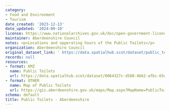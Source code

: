 ```yaml
---
category:
- Food and Environment
- Tourism
date_created: '2023-12-13'
date_updated: '2024-09-10'
license: https://www.nationalarchives.gov.uk/doc/open-government-licence/version/3/
maintainer: Aberdeenshire Council
notes: <p>Locations and opperating hours of the Public Toilets</p>
organization: Aberdeenshire Council
original_dataset_link: ' https://data.spatialhub.scot/dataset/public_toilets-as'
records: null
resources:
- format: KMZ
  name: Public Toilets
  url: https://data.spatialhub.scot/dataset/0064327c-d588-4b62-afbc-65e06b69bd04/resource/77ac8502-b4ef-4aab-8b3d-f7ddf6c13192/download/public_toilets.kmz
- format: OTHER
  name: Map of Public Toilets
  url: https://gis.aberdeenshire.gov.uk/maps/Map.aspx?MapName=PublicToilets&baselayer=OS%20Greyscale
schema: default
title: Public Toilets - Aberdeenshire
---
```


